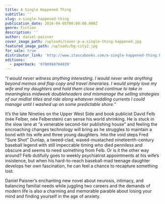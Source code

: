 ```yaml
---
title: A Single Happened Thing
subtitle: ''
slug: a-single-happened-thing
publication_date: 2016-04-05T00:00:00.000Z
genre: Fiction
description: ''
author: daniel-paisner
cover_image_path: /uploads/cover-p-a-single-thing-happened.jpg
featured_image_path: /uploads/bg-city2.jpg
for_sale: true
distributor_link: 'http://www.itascabooks.com/a-single-happened-thing.html'
editions:
  - paperback: '9780984764839'
---
```


“*I would never witness anything interesting. I would never write anything beyond memos and flap copy and travel itineraries. I would simply love my wife and my daughters and hold them close and continue to take in meaningless midweek doubleheaders and mismanage the selling strategies of our midlist titles and ride along whatever middling currents I could manage until I washed up on some predictable shore.*”

It’s the late Nineties on the Upper West Side and book publicist David Felb (née Felber, née Felberstein) can sense his world shrinking. He is stuck in the slow lane at “a venerable second-tier publishing house” and feeling the encroaching changes technology will bring as he struggles to maintain a bond with his wife and three young daughters. Into the void steps Fred “Sure Shot” Dunlap, a tweed-clad, waxed-mustached nineteenth-century baseball legend with still impeccable timing who died penniless and obscure and seems to need something from Felb. Or is it the other way around? Felb dutifully goes to weekly psychiatrist appointments at his wife’s insistence, but when his hard-to-reach baseball-mad teenage daughter develops her own fascination, he can feel a chance to recapture something lost.

Daniel Paisner’s enchanting new novel about neurosis, intimacy, and balancing familial needs while juggling two careers and the demands of modern life is also a charming and memorable parable about losing your mind and finding yourself in the age of anxiety.